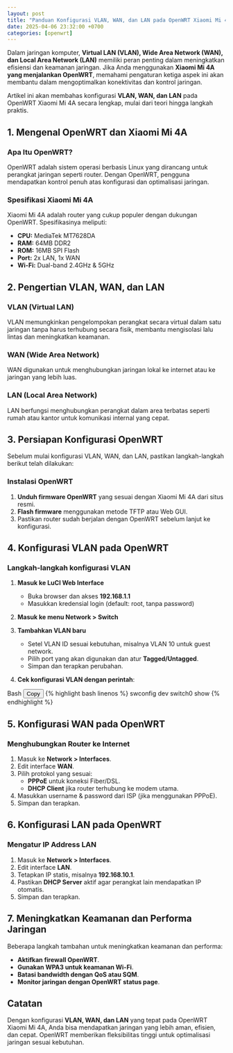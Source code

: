 ```yaml
---
layout: post
title: "Panduan Konfigurasi VLAN, WAN, dan LAN pada OpenWRT Xiaomi Mi 4A"
date: 2025-04-06 23:32:00 +0700
categories: [openwrt]
---
```


Dalam jaringan komputer, **Virtual LAN (VLAN), Wide Area Network (WAN), dan Local Area Network (LAN)** memiliki peran penting dalam meningkatkan efisiensi dan keamanan jaringan. Jika Anda menggunakan **Xiaomi Mi 4A yang menjalankan OpenWRT**, memahami pengaturan ketiga aspek ini akan membantu dalam mengoptimalkan konektivitas dan kontrol jaringan.

Artikel ini akan membahas konfigurasi **VLAN, WAN, dan LAN** pada OpenWRT Xiaomi Mi 4A secara lengkap, mulai dari teori hingga langkah praktis.

## **1. Mengenal OpenWRT dan Xiaomi Mi 4A**

### **Apa Itu OpenWRT?**

OpenWRT adalah sistem operasi berbasis Linux yang dirancang untuk perangkat jaringan seperti router. Dengan OpenWRT, pengguna mendapatkan kontrol penuh atas konfigurasi dan optimalisasi jaringan.

### **Spesifikasi Xiaomi Mi 4A**

Xiaomi Mi 4A adalah router yang cukup populer dengan dukungan OpenWRT. Spesifikasinya meliputi:

- **CPU:** MediaTek MT7628DA
- **RAM:** 64MB DDR2
- **ROM:** 16MB SPI Flash
- **Port:** 2x LAN, 1x WAN
- **Wi-Fi:** Dual-band 2.4GHz & 5GHz

## **2. Pengertian VLAN, WAN, dan LAN**

### **VLAN (Virtual LAN)**

VLAN memungkinkan pengelompokan perangkat secara virtual dalam satu jaringan tanpa harus terhubung secara fisik, membantu mengisolasi lalu lintas dan meningkatkan keamanan.

### **WAN (Wide Area Network)**

WAN digunakan untuk menghubungkan jaringan lokal ke internet atau ke jaringan yang lebih luas.

### **LAN (Local Area Network)**

LAN berfungsi menghubungkan perangkat dalam area terbatas seperti rumah atau kantor untuk komunikasi internal yang cepat.

## **3. Persiapan Konfigurasi OpenWRT**

Sebelum mulai konfigurasi VLAN, WAN, dan LAN, pastikan langkah-langkah berikut telah dilakukan:

### **Instalasi OpenWRT**

1. **Unduh firmware OpenWRT** yang sesuai dengan Xiaomi Mi 4A dari situs resmi.
2. **Flash firmware** menggunakan metode TFTP atau Web GUI.
3. Pastikan router sudah berjalan dengan OpenWRT sebelum lanjut ke konfigurasi.

## **4. Konfigurasi VLAN pada OpenWRT**

### **Langkah-langkah konfigurasi VLAN**

1. **Masuk ke LuCI Web Interface**  
   - Buka browser dan akses **192.168.1.1**  
   - Masukkan kredensial login (default: root, tanpa password)

2. **Masuk ke menu Network > Switch**
3. **Tambahkan VLAN baru**  
   - Setel VLAN ID sesuai kebutuhan, misalnya VLAN 10 untuk guest network.
   - Pilih port yang akan digunakan dan atur **Tagged/Untagged**.
   - Simpan dan terapkan perubahan.

4. **Cek konfigurasi VLAN dengan perintah**:  

<div class="code-block">Bash  
  <button class="copy-button" onclick="copyCode(this)">Copy</button>
{% highlight bash linenos %}
swconfig dev switch0 show
{% endhighlight %}
</div>

## **5. Konfigurasi WAN pada OpenWRT**

### **Menghubungkan Router ke Internet**

1. Masuk ke **Network > Interfaces**.
2. Edit interface **WAN**.
3. Pilih protokol yang sesuai:
   - **PPPoE** untuk koneksi Fiber/DSL.
   - **DHCP Client** jika router terhubung ke modem utama.
4. Masukkan username & password dari ISP (jika menggunakan PPPoE).
5. Simpan dan terapkan.

## **6. Konfigurasi LAN pada OpenWRT**

### **Mengatur IP Address LAN**

1. Masuk ke **Network > Interfaces**.
2. Edit interface **LAN**.
3. Tetapkan IP statis, misalnya **192.168.10.1**.
4. Pastikan **DHCP Server** aktif agar perangkat lain mendapatkan IP otomatis.
5. Simpan dan terapkan.

## **7. Meningkatkan Keamanan dan Performa Jaringan**

Beberapa langkah tambahan untuk meningkatkan keamanan dan performa:
- **Aktifkan firewall OpenWRT**.
- **Gunakan WPA3 untuk keamanan Wi-Fi**.
- **Batasi bandwidth dengan QoS atau SQM**.
- **Monitor jaringan dengan OpenWRT status page**.

## **Catatan**

Dengan konfigurasi **VLAN, WAN, dan LAN** yang tepat pada OpenWRT Xiaomi Mi 4A, Anda bisa mendapatkan jaringan yang lebih aman, efisien, dan cepat. OpenWRT memberikan fleksibilitas tinggi untuk optimalisasi jaringan sesuai kebutuhan.

